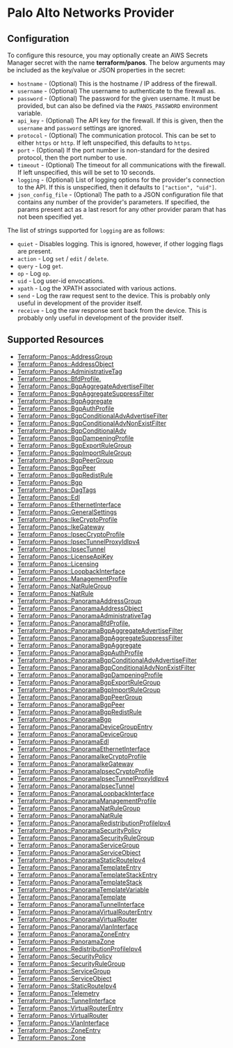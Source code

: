 # Palo Alto Networks Provider

## Configuration

To configure this resource, you may optionally create an AWS Secrets Manager secret with the name **terraform/panos**. The below arguments may be included as the key/value or JSON properties in the secret:

* `hostname` - (Optional) This is the hostname / IP address of the firewall.
* `username` - (Optional) The username to authenticate to the firewall as.
* `password` - (Optional) The password for the given username. It must be
  provided, but can also be defined via the `PANOS_PASSWORD` environment
  variable.
* `api_key` - (Optional) The API key for the firewall.  If this is given, then
  the `username` and `password` settings are ignored.
* `protocol` - (Optional) The communication protocol.  This can be set to
  either `https` or `http`.  If left unspecified, this defaults to `https`.  
* `port` - (Optional) If the port number is non-standard for the desired
  protocol, then the port number to use.
* `timeout` - (Optional) The timeout for all communications with the
  firewall.  If left unspecified, this will be set to 10 seconds.
* `logging` - (Optional) List of logging options for the provider's connection
  to the API.  If this is unspecified, then it defaults to
  `["action", "uid"]`.
* `json_config_file` - (Optional) The path to a JSON configuration file that
  contains any number of the provider's parameters.  If specified, the params
  present act as a last resort for any other provider param that has not been
  specified yet.

The list of strings supported for `logging` are as follows:

* `quiet` - Disables logging.  This is ignored, however, if other logging
  flags are present.
* `action` - Log `set` / `edit` / `delete`.
* `query` - Log `get`.
* `op` - Log `op`.
* `uid` - Log user-id envocations.
* `xpath` - Log the XPATH associated with various actions.
* `send` - Log the raw request sent to the device.  This is probably
  only useful in development of the provider itself.
* `receive` - Log the raw response sent back from the device.  This is probably
  only useful in development of the provider itself.


## Supported Resources

* [Terraform::Panos::AddressGroup](AddressGroup.md)
* [Terraform::Panos::AddressObject](AddressObject.md)
* [Terraform::Panos::AdministrativeTag](AdministrativeTag.md)
* [Terraform::Panos::BfdProfile.](BfdProfile..md)
* [Terraform::Panos::BgpAggregateAdvertiseFilter](BgpAggregateAdvertiseFilter.md)
* [Terraform::Panos::BgpAggregateSuppressFilter](BgpAggregateSuppressFilter.md)
* [Terraform::Panos::BgpAggregate](BgpAggregate.md)
* [Terraform::Panos::BgpAuthProfile](BgpAuthProfile.md)
* [Terraform::Panos::BgpConditionalAdvAdvertiseFilter](BgpConditionalAdvAdvertiseFilter.md)
* [Terraform::Panos::BgpConditionalAdvNonExistFilter](BgpConditionalAdvNonExistFilter.md)
* [Terraform::Panos::BgpConditionalAdv](BgpConditionalAdv.md)
* [Terraform::Panos::BgpDampeningProfile](BgpDampeningProfile.md)
* [Terraform::Panos::BgpExportRuleGroup](BgpExportRuleGroup.md)
* [Terraform::Panos::BgpImportRuleGroup](BgpImportRuleGroup.md)
* [Terraform::Panos::BgpPeerGroup](BgpPeerGroup.md)
* [Terraform::Panos::BgpPeer](BgpPeer.md)
* [Terraform::Panos::BgpRedistRule](BgpRedistRule.md)
* [Terraform::Panos::Bgp](Bgp.md)
* [Terraform::Panos::DagTags](DagTags.md)
* [Terraform::Panos::Edl](Edl.md)
* [Terraform::Panos::EthernetInterface](EthernetInterface.md)
* [Terraform::Panos::GeneralSettings](GeneralSettings.md)
* [Terraform::Panos::IkeCryptoProfile](IkeCryptoProfile.md)
* [Terraform::Panos::IkeGateway](IkeGateway.md)
* [Terraform::Panos::IpsecCryptoProfile](IpsecCryptoProfile.md)
* [Terraform::Panos::IpsecTunnelProxyIdIpv4](IpsecTunnelProxyIdIpv4.md)
* [Terraform::Panos::IpsecTunnel](IpsecTunnel.md)
* [Terraform::Panos::LicenseApiKey](LicenseApiKey.md)
* [Terraform::Panos::Licensing](Licensing.md)
* [Terraform::Panos::LoopbackInterface](LoopbackInterface.md)
* [Terraform::Panos::ManagementProfile](ManagementProfile.md)
* [Terraform::Panos::NatRuleGroup](NatRuleGroup.md)
* [Terraform::Panos::NatRule](NatRule.md)
* [Terraform::Panos::PanoramaAddressGroup](PanoramaAddressGroup.md)
* [Terraform::Panos::PanoramaAddressObject](PanoramaAddressObject.md)
* [Terraform::Panos::PanoramaAdministrativeTag](PanoramaAdministrativeTag.md)
* [Terraform::Panos::PanoramaBfdProfile.](PanoramaBfdProfile..md)
* [Terraform::Panos::PanoramaBgpAggregateAdvertiseFilter](PanoramaBgpAggregateAdvertiseFilter.md)
* [Terraform::Panos::PanoramaBgpAggregateSuppressFilter](PanoramaBgpAggregateSuppressFilter.md)
* [Terraform::Panos::PanoramaBgpAggregate](PanoramaBgpAggregate.md)
* [Terraform::Panos::PanoramaBgpAuthProfile](PanoramaBgpAuthProfile.md)
* [Terraform::Panos::PanoramaBgpConditionalAdvAdvertiseFilter](PanoramaBgpConditionalAdvAdvertiseFilter.md)
* [Terraform::Panos::PanoramaBgpConditionalAdvNonExistFilter](PanoramaBgpConditionalAdvNonExistFilter.md)
* [Terraform::Panos::PanoramaBgpDampeningProfile](PanoramaBgpDampeningProfile.md)
* [Terraform::Panos::PanoramaBgpExportRuleGroup](PanoramaBgpExportRuleGroup.md)
* [Terraform::Panos::PanoramaBgpImportRuleGroup](PanoramaBgpImportRuleGroup.md)
* [Terraform::Panos::PanoramaBgpPeerGroup](PanoramaBgpPeerGroup.md)
* [Terraform::Panos::PanoramaBgpPeer](PanoramaBgpPeer.md)
* [Terraform::Panos::PanoramaBgpRedistRule](PanoramaBgpRedistRule.md)
* [Terraform::Panos::PanoramaBgp](PanoramaBgp.md)
* [Terraform::Panos::PanoramaDeviceGroupEntry](PanoramaDeviceGroupEntry.md)
* [Terraform::Panos::PanoramaDeviceGroup](PanoramaDeviceGroup.md)
* [Terraform::Panos::PanoramaEdl](PanoramaEdl.md)
* [Terraform::Panos::PanoramaEthernetInterface](PanoramaEthernetInterface.md)
* [Terraform::Panos::PanoramaIkeCryptoProfile](PanoramaIkeCryptoProfile.md)
* [Terraform::Panos::PanoramaIkeGateway](PanoramaIkeGateway.md)
* [Terraform::Panos::PanoramaIpsecCryptoProfile](PanoramaIpsecCryptoProfile.md)
* [Terraform::Panos::PanoramaIpsecTunnelProxyIdIpv4](PanoramaIpsecTunnelProxyIdIpv4.md)
* [Terraform::Panos::PanoramaIpsecTunnel](PanoramaIpsecTunnel.md)
* [Terraform::Panos::PanoramaLoopbackInterface](PanoramaLoopbackInterface.md)
* [Terraform::Panos::PanoramaManagementProfile](PanoramaManagementProfile.md)
* [Terraform::Panos::PanoramaNatRuleGroup](PanoramaNatRuleGroup.md)
* [Terraform::Panos::PanoramaNatRule](PanoramaNatRule.md)
* [Terraform::Panos::PanoramaRedistributionProfileIpv4](PanoramaRedistributionProfileIpv4.md)
* [Terraform::Panos::PanoramaSecurityPolicy](PanoramaSecurityPolicy.md)
* [Terraform::Panos::PanoramaSecurityRuleGroup](PanoramaSecurityRuleGroup.md)
* [Terraform::Panos::PanoramaServiceGroup](PanoramaServiceGroup.md)
* [Terraform::Panos::PanoramaServiceObject](PanoramaServiceObject.md)
* [Terraform::Panos::PanoramaStaticRouteIpv4](PanoramaStaticRouteIpv4.md)
* [Terraform::Panos::PanoramaTemplateEntry](PanoramaTemplateEntry.md)
* [Terraform::Panos::PanoramaTemplateStackEntry](PanoramaTemplateStackEntry.md)
* [Terraform::Panos::PanoramaTemplateStack](PanoramaTemplateStack.md)
* [Terraform::Panos::PanoramaTemplateVariable](PanoramaTemplateVariable.md)
* [Terraform::Panos::PanoramaTemplate](PanoramaTemplate.md)
* [Terraform::Panos::PanoramaTunnelInterface](PanoramaTunnelInterface.md)
* [Terraform::Panos::PanoramaVirtualRouterEntry](PanoramaVirtualRouterEntry.md)
* [Terraform::Panos::PanoramaVirtualRouter](PanoramaVirtualRouter.md)
* [Terraform::Panos::PanoramaVlanInterface](PanoramaVlanInterface.md)
* [Terraform::Panos::PanoramaZoneEntry](PanoramaZoneEntry.md)
* [Terraform::Panos::PanoramaZone](PanoramaZone.md)
* [Terraform::Panos::RedistributionProfileIpv4](RedistributionProfileIpv4.md)
* [Terraform::Panos::SecurityPolicy](SecurityPolicy.md)
* [Terraform::Panos::SecurityRuleGroup](SecurityRuleGroup.md)
* [Terraform::Panos::ServiceGroup](ServiceGroup.md)
* [Terraform::Panos::ServiceObject](ServiceObject.md)
* [Terraform::Panos::StaticRouteIpv4](StaticRouteIpv4.md)
* [Terraform::Panos::Telemetry](Telemetry.md)
* [Terraform::Panos::TunnelInterface](TunnelInterface.md)
* [Terraform::Panos::VirtualRouterEntry](VirtualRouterEntry.md)
* [Terraform::Panos::VirtualRouter](VirtualRouter.md)
* [Terraform::Panos::VlanInterface](VlanInterface.md)
* [Terraform::Panos::ZoneEntry](ZoneEntry.md)
* [Terraform::Panos::Zone](Zone.md)